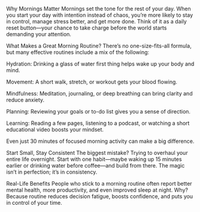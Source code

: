 <p>Why Mornings Matter
Mornings set the tone for the rest of your day. When you start your day with intention instead of chaos, you’re more likely to stay in control, manage stress better, and get more done. Think of it as a daily reset button—your chance to take charge before the world starts demanding your attention.</p>
<p>What Makes a Great Morning Routine?
There’s no one-size-fits-all formula, but many effective routines include a mix of the following:</p>
<p>Hydration: Drinking a glass of water first thing helps wake up your body and mind.</p>
<p>Movement: A short walk, stretch, or workout gets your blood flowing.</p>
<p>Mindfulness: Meditation, journaling, or deep breathing can bring clarity and reduce anxiety.</p>
<p>Planning: Reviewing your goals or to-do list gives you a sense of direction.</p>
<p>Learning: Reading a few pages, listening to a podcast, or watching a short educational video boosts your mindset.</p>
<p>Even just 30 minutes of focused morning activity can make a big difference.</p>
<p>Start Small, Stay Consistent
The biggest mistake? Trying to overhaul your entire life overnight. Start with one habit—maybe waking up 15 minutes earlier or drinking water before coffee—and build from there. The magic isn’t in perfection; it’s in consistency.</p>
<p>Real-Life Benefits
People who stick to a morning routine often report better mental health, more productivity, and even improved sleep at night. Why? Because routine reduces decision fatigue, boosts confidence, and puts you in control of your time.</p>